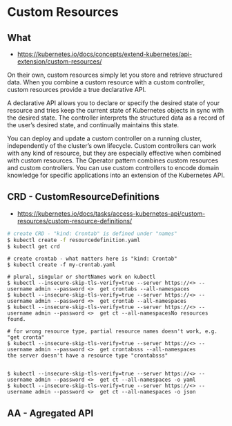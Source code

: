 # Custom Resources

## What
* https://kubernetes.io/docs/concepts/extend-kubernetes/api-extension/custom-resources/

On their own, custom resources simply let you store and retrieve structured data. When you combine a custom resource with a custom controller, custom resources provide a true declarative API.

A declarative API allows you to declare or specify the desired state of your resource and tries keep the current state of Kubernetes objects in sync with the desired state. The controller interprets the structured data as a record of the user’s desired state, and continually maintains this state.

You can deploy and update a custom controller on a running cluster, independently of the cluster’s own lifecycle. Custom controllers can work with any kind of resource, but they are especially effective when combined with custom resources. The Operator pattern combines custom resources and custom controllers. You can use custom controllers to encode domain knowledge for specific applications into an extension of the Kubernetes API.

## CRD - CustomResourceDefinitions
* https://kubernetes.io/docs/tasks/access-kubernetes-api/custom-resources/custom-resource-definitions/

```bash
# create CRD - "kind: Crontab" is defined under "names"
$ kubectl create -f resourcedefinition.yaml
$ kubectl get crd
```

```
# create crontab - what matters here is "kind: Crontab"
$ kubectl create -f my-crontab.yaml

# plural, singular or shortNames work on kubectl
$ kubectl --insecure-skip-tls-verify=true --server https://<> --username admin --password <>  get crontabs --all-namespaces
$ kubectl --insecure-skip-tls-verify=true --server https://<> --username admin --password <>  get crontab --all-namespaces
$ kubectl --insecure-skip-tls-verify=true --server https://<> --username admin --password <>  get ct --all-namespacesNo resources found.

# for wrong resource type, partial resource names doesn't work, e.g. "get cronta"
$ kubectl --insecure-skip-tls-verify=true --server https://<> --username admin --password <>  get crontabsss --all-namespaces
the server doesn't have a resource type "crontabsss"


$ kubectl --insecure-skip-tls-verify=true --server https://<> --username admin --password <>  get ct --all-namespaces -o yaml
$ kubectl --insecure-skip-tls-verify=true --server https://<> --username admin --password <>  get ct --all-namespaces -o json
```

## AA - Agregated API
